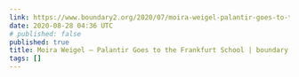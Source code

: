 ```yaml
---
link: https://www.boundary2.org/2020/07/moira-weigel-palantir-goes-to-the-frankfurt-school/
date: 2020-08-28 04:36 UTC
# published: false
published: true
title: Moira Weigel — Palantir Goes to the Frankfurt School | boundary 2
tags: []
---
```



